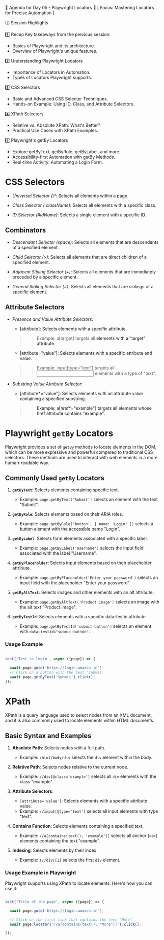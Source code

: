 📑 Agenda for Day 05 - Playwright Locators 
🎯 [ Focus: Mastering Locators for Precise Automation ]  

🕝 Session Highlights

1️⃣ Recap 
 Key takeaways from the previous session:  
* Basics of Playwright and its architecture.  
* Overview of Playwright's unique features.  

2️⃣ Understanding Playwright Locators  
* Importance of Locators in Automation.  
* Types of Locators Playwright supports.  

3️⃣ CSS Selectors  
* Basic and Advanced CSS Selector Techniques.  
* Hands-on Example: Using ID, Class, and Attribute Selectors.  

4️⃣ XPath Selectors
* Relative vs. Absolute XPath: What's Better?  
* Practical Use Cases with XPath Examples.  

5️⃣ Playwright's getBy Locators
* Explore getByText, getByRole, getByLabel, and more.  
* Accessibility-first Automation with getBy Methods.  
* Real-time Activity: Automating a Login Form.  

# CSS Selectors
- *Universal Selector (*)*: Selects all elements within a page.

- *Class Selector (.className)*: Selects all elements with a specific class.

- *ID Selector (#idName)*: Selects a single element with a specific ID.

## Combinators
- *Descendant Selector (space)*: Selects all elements that are descendants of a specified element.

- *Child Selector (>)*: Selects all elements that are direct children of a specified element.

- *Adjacent Sibling Selector (+)*: Selects all elements that are immediately preceded by a specific element.

- *General Sibling Selector (~)*: Selects all elements that are siblings of a specific element.

## Attribute Selectors
- *Presence and Value Attribute Selectors:*

    - [attribute]: Selects elements with a specific attribute.
    >> Example: a[target] targets all <a> elements with a "target" attribute.
    - [attribute="value"]: Selects elements with a specific attribute and value.
    >> Example: input[type="text"] targets all <input> elements with a type of "text".

- *Substring Value Attribute Selector:* 

    - [attribute*="value"]: Selects elements with an attribute value containing a specified substring.
    >> Example: a[href*="example"] targets all <a> elements whose href attribute contains "example".

# Playwright `getBy` Locators
Playwright provides a set of `getBy` methods to locate elements in the DOM, which can be more expressive and powerful compared to traditional CSS selectors. These methods are used to interact with web elements in a more human-readable way.

## Commonly Used `getBy` Locators

1. **`getByText`**: Selects elements containing specific text.
   - Example: `page.getByText('Submit')` selects an element with the text "Submit".

2. **`getByRole`**: Selects elements based on their ARIA roles.
   - Example: `page.getByRole('button', { name: 'Login' })` selects a button element with the accessible name "Login".

3. **`getByLabel`**: Selects form elements associated with a specific label.
   - Example: `page.getByLabel('Username')` selects the input field associated with the label "Username".

4. **`getByPlaceholder`**: Selects input elements based on their placeholder attribute.
   - Example: `page.getByPlaceholder('Enter your password')` selects an input field with the placeholder "Enter your password".

5. **`getByAltText`**: Selects images and other elements with an alt attribute.
   - Example: `page.getByAltText('Product image')` selects an image with the alt text "Product image".

6. **`getByTestId`**: Selects elements with a specific data-testid attribute.
   - Example: `page.getByTestId('submit-button')` selects an element with `data-testid="submit-button"`.

### Usage Example
```javascript

test('Test to login', async ({page}) => {
  
  await page.goto('https://login.amazon.in');
  // Click on a button with the text 'Submit'
  await page.getByText('Submit').click();
});
```

# XPath
XPath is a query language used to select nodes from an XML document, and it is also commonly used to locate elements within HTML documents.

## Basic Syntax and Examples

1. **Absolute Path**: Selects nodes with a full path.
   - Example: `/html/body/div` selects the `div` element within the body.

2. **Relative Path**: Selects nodes relative to the current node.
   - Example: `//div[@class='example']` selects all `div` elements with the class "example".

3. **Attribute Selectors**:
   - `[attribute='value']`: Selects elements with a specific attribute value.
   - Example: `//input[@type='text']` selects all input elements with type "text".

4. **Contains Function**: Selects elements containing a specified text.
   - Example: `//a[contains(text(), 'example')]` selects all anchor (`<a>`) elements containing the text "example".

5. **Indexing**: Selects elements by their index.
   - Example: `(//div)[1]` selects the first `div` element.

### Usage Example in Playwright
Playwright supports using XPath to locate elements. Here's how you can use it:

```javascript

test('Title of the page', async ({page}) => {

  await page.goto('https://login.amazon.in');

  // Click on the first link that contains the text 'More'
  await page.locator('//a[contains(text(), "More")]').click();

});
```
